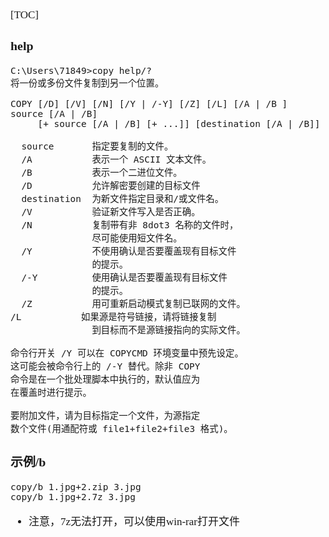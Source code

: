 <span  style="font-family: Simsun,serif; font-size: 17px; ">

[TOC]

### help
~~~
C:\Users\71849>copy help/?
将一份或多份文件复制到另一个位置。

COPY [/D] [/V] [/N] [/Y | /-Y] [/Z] [/L] [/A | /B ] source [/A | /B]
     [+ source [/A | /B] [+ ...]] [destination [/A | /B]]

  source       指定要复制的文件。
  /A           表示一个 ASCII 文本文件。
  /B           表示一个二进位文件。
  /D           允许解密要创建的目标文件
  destination  为新文件指定目录和/或文件名。
  /V           验证新文件写入是否正确。
  /N           复制带有非 8dot3 名称的文件时，
               尽可能使用短文件名。
  /Y           不使用确认是否要覆盖现有目标文件
               的提示。
  /-Y          使用确认是否要覆盖现有目标文件
               的提示。
  /Z           用可重新启动模式复制已联网的文件。
/L           如果源是符号链接，请将链接复制
               到目标而不是源链接指向的实际文件。

命令行开关 /Y 可以在 COPYCMD 环境变量中预先设定。
这可能会被命令行上的 /-Y 替代。除非 COPY
命令是在一个批处理脚本中执行的，默认值应为
在覆盖时进行提示。

要附加文件，请为目标指定一个文件，为源指定
数个文件(用通配符或 file1+file2+file3 格式)。
~~~

### 示例/b
~~~
copy/b 1.jpg+2.zip 3.jpg
copy/b 1.jpg+2.7z 3.jpg
~~~

- 注意，7z无法打开，可以使用win-rar打开文件

###

</span>